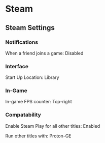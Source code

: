 # Steam

## Steam Settings

### Notifications

When a friend joins a game: Disabled

### Interface

Start Up Location: Library

### In-Game

In-game FPS counter: Top-right

### Compatability

Enable Steam Play for all other titles: Enabled

Run other titles with: Proton-GE
